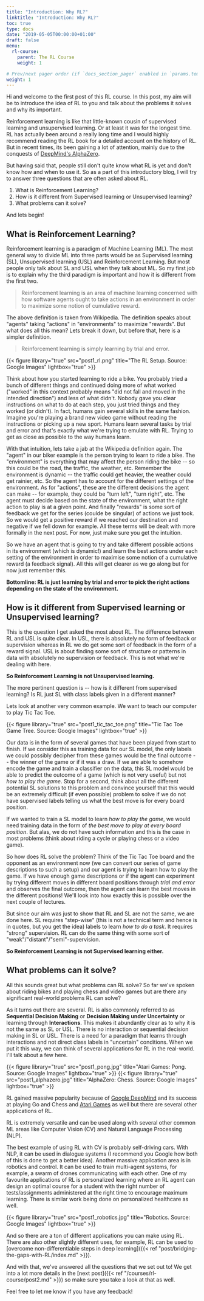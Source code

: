 ```yaml
---
title: "Introduction: Why RL?" 
linktitle: "Introduction: Why RL?"
toc: true
type: docs
date: "2019-05-05T00:00:00+01:00"
draft: false
menu:
  rl-course:
    parent: The RL Course
    weight: 1

# Prev/next pager order (if `docs_section_pager` enabled in `params.toml`)
weight: 1
---
```

Hi and welcome to the first post of this RL course. In this post, my aim will be to introduce the idea of RL to you and talk about the problems it solves and why its important. 

Reinforcement learning is like that little-known cousin of supervised learning and unsupervised learning. Or at least it was for the longest time. RL has actually been around a really long time and I would highly recommend reading the RL book for a detailed account on the history of RL. But in recent times, its been gaining a lot of attention, mainly due to the conquests of [DeepMind's AlphaZero](https://deepmind.com/blog/article/alphazero-shedding-new-light-grand-games-chess-shogi-and-go).

But having said that, people still don't quite know what RL is yet and don't know how and when to use it. So as a part of this introductory blog, I will try to answer three questions that are often asked about RL.

1. What is Reinforcement Learning?
2. How is it different from Supervised learning or Unsupervised learning?
3. What problems can it solve?

And lets begin!

## What is Reinforcement Learning?

Reinforcement learning is a paradigm of Machine Learning (ML). The most general way to divide ML into three parts would be as Supervised learning (SL), Unsupervised learning (USL) and Reinforcement Learning. But most people only talk about SL and USL when they talk about ML.
So my first job is to explain why the third paradigm is important and how it is different from the first two. 

> Reinforcement learning is an area of machine learning concerned with how software agents ought to take actions in an environment in order to maximize some notion of cumulative reward.

The above definition is taken from Wikipedia. 
The definition speaks about "agents" taking "actions" in "environments" to maximize "rewards". But what does all this mean? Lets break it down, but before that, here is a simpler definition.

> Reinforcement learning is simply learning by trial and error.

{{< figure library="true" src="post1_rl.png" title="The RL Setup. Source: Google Images" lightbox="true" >}}

Think about how you started learning to ride a bike. You probably tried a bunch of different things and continued doing more of what worked ("worked" in this context probably means "did not fall and moved in the intended direction") and less of what didn't. Nobody gave you clear instructions on what to do at each step, you just tried things and they worked (or didn't). In fact, humans gain several skills in the same fashion. Imagine you're playing a brand new video game without reading the instructions or picking up a new sport. Humans learn several tasks by trial and error and that's exactly what we're trying to emulate with RL. Trying to get as close as possible to the way humans learn.

With that intuition, lets take a jab at the Wikipedia definition again. The "agent" in our biker example is the person trying to learn to ride a bike. The "environment" is everything that may affect the person riding the bike -- so this could be the road, the traffic, the weather, etc. Remember the environment is dynamic -- the traffic could get heavier, the weather could get rainier, etc. So the agent has to account for the different settings of the environment. As for "actions", these are the different decisions the agent can make -- for example, they could be "turn left", "turn right", etc. The agent must decide based on the state of the environment, what the right action to play is at a given point. And finally "rewards" is some sort of feedback we get for the series (coulde be singular) of actions we just took. So we would get a positive reward if we reached our destination and negative if we fell down for example. All these terms will be dealt with more formally in the next post. For now, just make sure you get the intuition.

So we have an agent that is going to try and take different possible actions in its environment (which is dynamic!) and learn the best actions under each setting of the environment in order to maximise some notion of a cumulative reward (a feedback signal). All this will get clearer as we go along but for now just remember this.

**Bottomline: RL is just learning by trial and error to pick the right actions depending on the state of the environment.**


## How is it different from Supervised learning or Unsupervised learning?

This is the question I get asked the most about RL. The difference between RL and USL is quite clear. In USL, there is absolutely no form of feedback or supervision whereas in RL we do get some sort of feedback in the form of a reward signal. USL is about finding some sort of structure or patterns in data with absolutely no supervision or feedback. This is not what we're dealing with here.

**So Reinforcement Learning is not Unsupervised learning.**

The more pertinent question is -- how is it different from supervised learning? Is RL just SL with class labels given in a different manner? 

Lets look at another very common example. We want to teach our computer to play Tic Tac Toe.

{{< figure library="true" src="post1_tic_tac_toe.png" title="Tic Tac Toe Game Tree. Source: Google Images" lightbox="true" >}}

Our data is in the form of several games that have been played from start to finish. If we consider this as training data for our SL model, the only labels we could possibly decipher from these games would be the final outcome -- the winner of the game or if it was a draw. If we are able to somehow encode the game and train a classifier on the data, this SL model would be able to predict the outcome of a game (which is not very useful) but not _how to play the game_. Stop for a second, think about all the different potential SL solutions to this problem and convince yourself that this would be an extremely difficult (if even possible) problem to solve if we do not have supervised labels telling us what the best move is for every board position. 

If we wanted to train a SL model to learn _how to play the game_, we would need training data in the form of _the best move to play at every board position_. But alas, we do not have such information and this is the case in most problems (think about riding a cycle or playing chess or a video game).

So how does RL solve the problem? Think of the Tic Tac Toe board and the opponent as an environment now (we can convert our series of game descriptions to such a setup) and our agent is trying to learn how to play the game. If we have enough game descriptions or if the agent can experiment by trying different moves in different board positions through _trial and error_ and observes the final outcome, then the agent can learn the best moves in the different positions! We'll look into how exactly this is possible over the next couple of lectures. 

But since our aim was just to show that RL and SL are not the same, we are done here. SL requires "step-wise" (this is not a technical term and hence is in quotes, but you get the idea) labels to learn _how to do a task_. It requires "strong" supervision. RL can do the same thing with some sort of "weak"/"distant"/"semi"-supervision. 

**So Reinforcement Learning is not Supervised learning either.** 


## What problems can it solve?

All this sounds great but what problems can RL solve? So far we've spoken about riding bikes and playing chess and video games but are there any significant real-world problems RL can solve? 

As it turns out there are several. RL is also commonly referred to as **Sequential Decision Making** or **Decision Making under Uncertainty** or learning through **Interactions**. This makes it abundantly clear as to why it is not the same as SL or USL. There is no interaction or sequential decision making in SL or USL. There is a need for a paradigm that learns through interactions and not direct class labels in "uncertain" conditions. When we put it this way, we can think of several applications for RL in the real-world. I'll talk about a few here.

{{< figure library="true" src="post1_pong.jpg" title="Atari Games: Pong. Source: Google Images" lightbox="true" >}}
{{< figure library="true" src="post1_alphazero.jpg" title="AlphaZero: Chess. Source: Google Images" lightbox="true" >}}

RL gained massive popularity because of [Google DeepMind](https://deepmind.com/) and its success at playing Go and Chess and [Atari Games](https://arxiv.org/abs/1312.5602) as well but there are several other applications of RL.

RL is extremely versatile and can be used along with several other common ML areas like Computer Vision (CV) and Natural Language Processing (NLP). 

The best example of using RL with CV is probably self-driving cars. With NLP, it can be used in dialogue systems (I recommend you Google how both of this is done to get a better idea). Another massive application area is in robotics and control. It can be used to train multi-agent systems, for example, a swarm of drones communicating with each other. One of my favourite applications of RL is personalized learning where an RL agent can design an optimal course for a student with the right number of tests/assignments administered at the right time to encourage maximum learning. There is similar work being done on personalized healthcare as well.

{{< figure library="true" src="post1_robotics.jpg" title="Robotics. Source: Google Images" lightbox="true" >}}

And so there are a ton of different applications you can make using RL. There are also other slightly different uses, for example, RL can be used to [overcome non-differentiable steps in deep learning]({{< ref "post/bridging-the-gaps-with-RL/index.md" >}}).


And with that, we've answered all the questions that we set out to! We get into a lot more details in the [next post]({{< ref "/courses/rl-course/post2.md" >}}) so make sure you take a look at that as well. 

Feel free to let me know if you have any feedback!  




